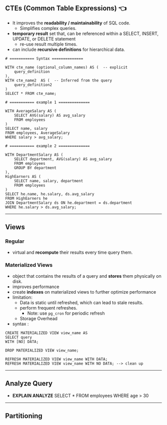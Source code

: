 ## CTEs (Common Table Expressions) :point_left:
- It improves the **readability / maintainability** of SQL code.
  - Simplifies complex queries.
- **temporary result** set that, can be referenced within a SELECT, INSERT, UPDATE, or DELETE statement
  - re-use result multiple times.
- can include **recursive definitions** for hierarchical data.
```
# =========== Syntax ==============

WITH cte_name (optional_column_names) AS (  -- explicit
    query_definition
),
WITH cte_name2  AS (  -- Inferred from the query
    query_definition2
)
SELECT * FROM cte_name;

# =========== example 1 ==============

WITH AverageSalary AS (
    SELECT AVG(salary) AS avg_salary
    FROM employees
)
SELECT name, salary
FROM employees, AverageSalary
WHERE salary > avg_salary;

# =========== example 2 ==============

WITH DepartmentSalary AS (
    SELECT department, AVG(salary) AS avg_salary
    FROM employees
    GROUP BY department
),
HighEarners AS (
    SELECT name, salary, department
    FROM employees
)
SELECT he.name, he.salary, ds.avg_salary
FROM HighEarners he
JOIN DepartmentSalary ds ON he.department = ds.department
WHERE he.salary > ds.avg_salary;

```

---
## Views
### Regular
- virtual and **recompute** their results every time query them.

### Materialized Views
- object that contains the results of a query and **stores** them physically on disk.
- improves performance 
- create **indexes** on materialized views to further optimize performance
- limitation:
  - Data is static until refreshed, which can lead to stale results. 
  - perform frequent refreshes. 
    - Note: use `pg_cron` for periodic refresh
  - Storage Overhead
- syntax :
```
CREATE MATERIALIZED VIEW view_name AS
SELECT query
WITH [NO] DATA;

DROP MATERIALIZED VIEW view_name;

REFRESH MATERIALIZED VIEW view_name WITH DATA;
REFRESH MATERIALIZED VIEW view_name WITH NO DATA; --> clean up
```

---
## Analyze Query
- **EXPLAIN ANALYZE** SELECT * FROM employees WHERE age > 30

---
## Partitioning

